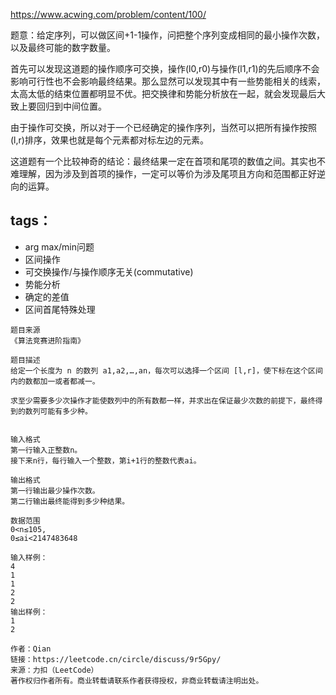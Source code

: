 https://www.acwing.com/problem/content/100/

题意：给定序列，可以做区间+1-1操作，问把整个序列变成相同的最小操作次数，以及最终可能的数字数量。

首先可以发现这道题的操作顺序可交换，操作(l0,r0)与操作(l1,r1)的先后顺序不会影响可行性也不会影响最终结果。那么显然可以发现其中有一些势能相关的线索，太高太低的结束位置都明显不优。把交换律和势能分析放在一起，就会发现最后大致上要回归到中间位置。

由于操作可交换，所以对于一个已经确定的操作序列，当然可以把所有操作按照(l,r)排序，效果也就是每个元素都对标左边的元素。

这道题有一个比较神奇的结论：最终结果一定在首项和尾项的数值之间。其实也不难理解，因为涉及到首项的操作，一定可以等价为涉及尾项且方向和范围都正好逆向的运算。

## tags：

- arg max/min问题
- 区间操作
- 可交换操作/与操作顺序无关(commutative)
- 势能分析
- 确定的差值
- 区间首尾特殊处理



```
题目来源
《算法竞赛进阶指南》

题目描述
给定一个长度为 n 的数列 a1,a2,…,an，每次可以选择一个区间 [l,r]，使下标在这个区间内的数都加一或者都减一。

求至少需要多少次操作才能使数列中的所有数都一样，并求出在保证最少次数的前提下，最终得到的数列可能有多少种。


输入格式
第一行输入正整数n。
接下来n行，每行输入一个整数，第i+1行的整数代表ai。

输出格式
第一行输出最少操作次数。
第二行输出最终能得到多少种结果。

数据范围
0<n≤105,
0≤ai<2147483648

输入样例：
4
1
1
2
2
输出样例：
1
2

作者：Qian
链接：https://leetcode.cn/circle/discuss/9r5Gpy/
来源：力扣（LeetCode）
著作权归作者所有。商业转载请联系作者获得授权，非商业转载请注明出处。
```
